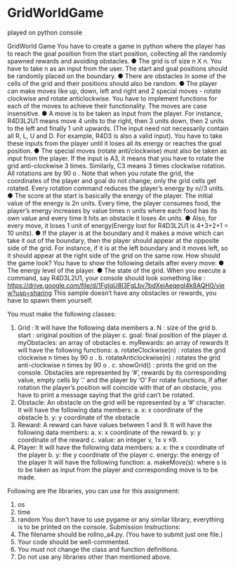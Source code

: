 # GridWorldGame
played on python console

GridWorld Game
You have to create a game in python where the player has to reach the goal position from the
start position, collecting all the randomly spawned rewards and avoiding obstacles.
● The grid is of size n X n. You have to take n as an input from the user. The start and goal
positions should be randomly placed on the boundary.
● There are obstacles in some of the cells of the grid and their positions should also be
random.
● The player can make moves like up, down, left and right and 2 special moves - rotate
clockwise and rotate anticlockwise. You have to implement functions for each of the
moves to achieve their functionality. The moves are case insensitive.
● A move is to be taken as input from the player. For instance, R4D3L2U1 means move 4
units to the right, then 3 units down, then 2 units to the left and finally 1 unit upwards.
(The input need not necessarily contain all R, L, U and D. For example, R4D3 is also a
valid input). You have to take these inputs from the player until it loses all its energy or
reaches the goal position.
● The special moves (rotate anti/clockwise) must also be taken as input from the player. If
the input is A3, it means that you have to rotate the grid anti-clockwise 3 times. Similarly,
C3 means 3 times clockwise rotation. All rotations are by 90
o
. Note that when you rotate
the grid, the coordinates of the player and goal do not change; only the grid cells get
rotated. Every rotation command reduces the player’s energy by n//3 units.
● The score at the start is basically the energy of the player. The initial value of the energy
is 2n units. Every time, the player consumes food, the player’s energy increases by
value times n units where each food has its own value and every time it hits an obstacle
it loses 4n units.
● Also, for every move, it loses 1 unit of energy(Energy lost for R4D3L2U1 is 4+3+2+1 =
10 units).
● If the player is at the boundary and it makes a move which can take it out of the
boundary, then the player should appear at the opposite side of the grid. For instance, if
it is at the left boundary and it moves left, so it should appear at the right side of the grid
on the same row.
How should the game look?
You have to show the following details after every move:
● The energy level of the player.
● The state of the grid.
When you execute a command, say R4D3L2U1, your console should look something like :
https://drive.google.com/file/d/1FgIqU8I3FgLbv7bdXeiAeqegI4k8AQH0/view?usp=sharing
This sample doesn’t have any obstacles or rewards, you have to spawn them yourself.

You must make the following classes:
1. Grid : It will have the following data members
a. N : size of the grid
b. start : original position of the player
c. goal: final position of the player
d. myObstacles: an array of obstacles
e. myRewards: an array of rewards
It will have the following functions:
a. rotateClockwise(n) : rotates the grid clockwise n times by 90
o
.
b. rotateAnticlockwise(n) : rotates the grid anti-clockwise n times by 90
o
.
c. showGrid() : prints the grid on the console. Obstacles are represented by ‘#’,
rewards by its corresponding value, empty cells by ‘.’ and the player by ‘O’
For rotate functions, if after rotation the player’s position will coincide with that of an
obstacle, you have to print a message saying that the grid can’t be rotated.
2. Obstacle: An obstacle on the grid will be represented by a ‘#’ character. It will have the
following data members:
a. x: x coordinate of the obstacle
b. y: y coordinate of the obstacle
3. Reward: A reward can have values between 1 and 9. It will have the following data
members:
a. x: x coordinate of the reward
b. y: y coordinate of the reward
c. value: an integer v, 1≤ v ≤9.
4. Player: It will have the following data members:
a. x: the x coordinate of the player
b. y: the y coordinate of the player
c. energy: the energy of the player
It will have the following function:
a. makeMove(s): where s is to be taken as input from the player and corresponding
move is to be made.

Following are the libraries, you can use for this assignment:
1. os
2. time
3. random
You don’t have to use pygame or any similar library, everything is to be printed on the console.
Submission Instructions:
1. The filename should be rollno_a4.py. (You have to submit just one file.)
2. Your code should be well-commented.
3. You must not change the class and function definitions.
4. Do not use any libraries other than mentioned above.
